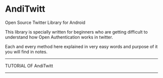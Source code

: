 AndiTwitt
=========

Open Source Twitter Library for Android

This library is specially written for beginners who are getting difficult to understand how Open Authentication works in twitter.

Each and every method here explained in very easy words and purpose of it you will find in notes.

______________________

TUTORIAL OF AndiTwitt
______________________
